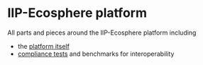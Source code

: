 # IIP-Ecosphere platform

All parts and pieces around the IIP-Ecosphere platform including

* the [platform itself](https://github.com/iip-ecosphere/platform/tree/main/platform/README.md)
* [compliance tests](https://github.com/iip-ecosphere/platform/tree/main/compliance/README.md) and benchmarks for interoperability